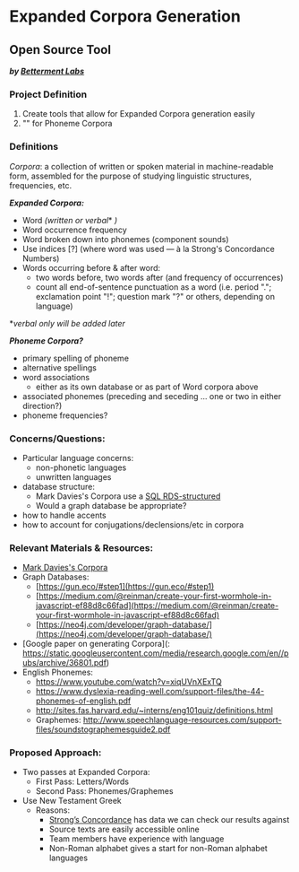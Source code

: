 # Expanded Corpora Generation
## **Open Source Tool**
 ***by [Betterment Labs](http://www.bettermentlabs.com/)***

### Project Definition
1. Create tools that allow for Expanded Corpora generation easily
2. "" for Phoneme Corpora


### Definitions
*Corpora*:  a collection of written or spoken material in machine-readable form, assembled for the purpose of studying linguistic structures, frequencies, etc.

***Expanded Corpora:*** 
 - Word *(written or verbal** *)*
 - Word occurrence frequency
 - Word broken down into phonemes (component sounds) 
 - Use indices [?] (where word was used — à la Strong's Concordance Numbers)
 - Words occurring before & after word:
	 - two words before, two words after (and frequency of occurrences)
	 - count all end-of-sentence punctuation as a word (i.e. period "."; exclamation point "!"; question mark "?" or others, depending on language)

**verbal only will be added later*

***Phoneme Corpora?***
- primary spelling of phoneme
- alternative spellings
- word associations
	- either as its own database or as part of Word corpora above
- associated phonemes (preceding and seceding ... one or two in either direction?)
- phoneme frequencies?

### Concerns/Questions:
- Particular language concerns: 
	- non-phonetic languages
	- unwritten languages
- database structure:
	-  Mark Davies's Corpora use a [SQL RDS-structured](https://corpus.byu.edu/faq.asp#x4)
	- Would a graph database be appropriate?
- how to handle accents
- how to account for conjugations/declensions/etc in corpora

### Relevant Materials & Resources:
- [Mark Davies's Corpora](https://corpus.byu.edu/)
- Graph Databases:
	- [https://gun.eco/#step1](https://gun.eco/#step1)
	 - [https://medium.com/@reinman/create-your-first-wormhole-in-javascript-ef88d8c66fad](https://medium.com/@reinman/create-your-first-wormhole-in-javascript-ef88d8c66fad)
	- [https://neo4j.com/developer/graph-database/](https://neo4j.com/developer/graph-database/)
- [Google paper on generating Corpora](: https://static.googleusercontent.com/media/research.google.com/en//pubs/archive/36801.pdf)
- English Phonemes:
	- https://www.youtube.com/watch?v=xiqUVnXExTQ
	- https://www.dyslexia-reading-well.com/support-files/the-44-phonemes-of-english.pdf
	- http://sites.fas.harvard.edu/~interns/eng101quiz/definitions.html
	- Graphemes: http://www.speechlanguage-resources.com/support-files/soundstographemesguide2.pdf
	


### Proposed Approach:
- Two passes at Expanded Corpora:
	- First Pass: Letters/Words
	- Second Pass: Phonemes/Graphemes
- Use New Testament Greek
	- Reasons:
		- [Strong’s Concordance](https://en.wikipedia.org/wiki/Strong%27s_Concordance) has data we can check our results against
		- Source texts are easily accessible online
		- Team members have experience with language
		- Non-Roman alphabet gives a start for non-Roman alphabet languages
<!--stackedit_data:
eyJoaXN0b3J5IjpbMzgyNDQ5MDEyLDM3OTc2NTEzOSwtNzQ3NT
MwNjA5LDg5NTA2MzQzNiwxMjA0MTA2MTcwLDExNDE1NTM4LDE3
NDA1ODk4ODddfQ==
-->